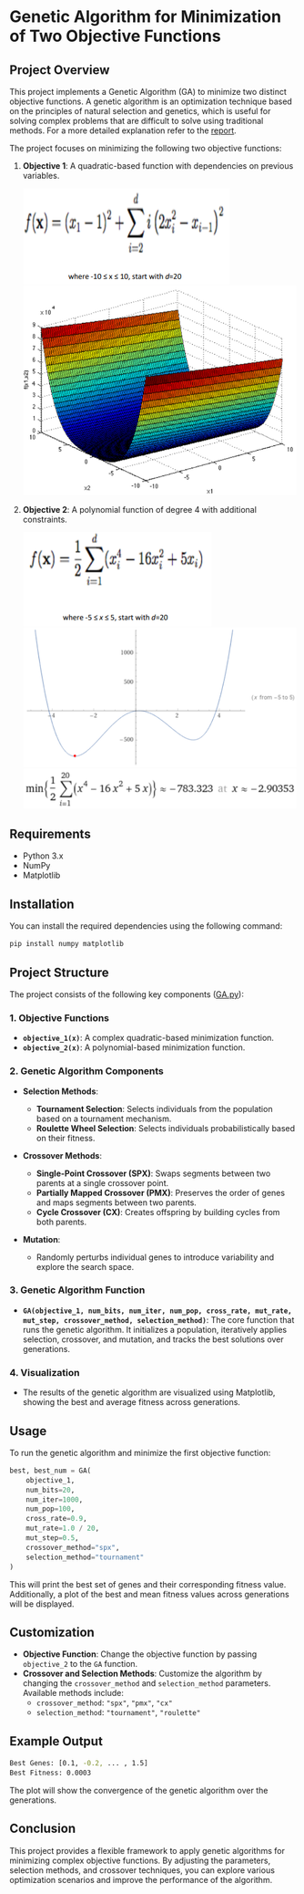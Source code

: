 # Genetic Algorithm for Minimization of Two Objective Functions

## Project Overview
This project implements a Genetic Algorithm (GA) to minimize two distinct objective functions. A genetic algorithm is an optimization technique based on the principles of natural selection and genetics, which is useful for solving complex problems that are difficult to solve using traditional methods. For a more detailed explanation refer to the [report](./report/Assignment%20AI.docx).

The project focuses on minimizing the following two objective functions:

1. **Objective 1**: A quadratic-based function with dependencies on previous variables.
   
   ![First minimsation function](./imgs/min_func_1.png?raw=true)
   ![First minimsation function](./imgs/min_func_graph_1.png?raw=true)
   
2. **Objective 2**: A polynomial function of degree 4 with additional constraints.
   
   ![First minimsation function](./imgs/min_func_2.png?raw=true)
   ![First minimsation function](./imgs/min_func_graph_2.png?raw=true)
   ![First minimsation function](./imgs/min_func_2_ans.png?raw=true)

## Requirements
- Python 3.x
- NumPy
- Matplotlib

## Installation
You can install the required dependencies using the following command:

```bash
pip install numpy matplotlib
```

## Project Structure
The project consists of the following key components ([GA.py](./GA.py)):

### 1. Objective Functions
- **`objective_1(x)`**: A complex quadratic-based minimization function.
- **`objective_2(x)`**: A polynomial-based minimization function.

### 2. Genetic Algorithm Components
- **Selection Methods**:
  - **Tournament Selection**: Selects individuals from the population based on a tournament mechanism.
  - **Roulette Wheel Selection**: Selects individuals probabilistically based on their fitness.

- **Crossover Methods**:
  - **Single-Point Crossover (SPX)**: Swaps segments between two parents at a single crossover point.
  - **Partially Mapped Crossover (PMX)**: Preserves the order of genes and maps segments between two parents.
  - **Cycle Crossover (CX)**: Creates offspring by building cycles from both parents.

- **Mutation**:
  - Randomly perturbs individual genes to introduce variability and explore the search space.

### 3. Genetic Algorithm Function
- **`GA(objective_1, num_bits, num_iter, num_pop, cross_rate, mut_rate, mut_step, crossover_method, selection_method)`**: The core function that runs the genetic algorithm. It initializes a population, iteratively applies selection, crossover, and mutation, and tracks the best solutions over generations.

### 4. Visualization
- The results of the genetic algorithm are visualized using Matplotlib, showing the best and average fitness across generations.

## Usage
To run the genetic algorithm and minimize the first objective function:

```python
best, best_num = GA(
    objective_1, 
    num_bits=20, 
    num_iter=1000, 
    num_pop=100, 
    cross_rate=0.9, 
    mut_rate=1.0 / 20, 
    mut_step=0.5, 
    crossover_method="spx", 
    selection_method="tournament"
)
```

This will print the best set of genes and their corresponding fitness value. Additionally, a plot of the best and mean fitness values across generations will be displayed.

## Customization
- **Objective Function**: Change the objective function by passing `objective_2` to the `GA` function.
- **Crossover and Selection Methods**: Customize the algorithm by changing the `crossover_method` and `selection_method` parameters. Available methods include:
  - `crossover_method`: `"spx"`, `"pmx"`, `"cx"`
  - `selection_method`: `"tournament"`, `"roulette"`

## Example Output
```bash
Best Genes: [0.1, -0.2, ... , 1.5]
Best Fitness: 0.0003
```

The plot will show the convergence of the genetic algorithm over the generations.

## Conclusion
This project provides a flexible framework to apply genetic algorithms for minimizing complex objective functions. By adjusting the parameters, selection methods, and crossover techniques, you can explore various optimization scenarios and improve the performance of the algorithm.
